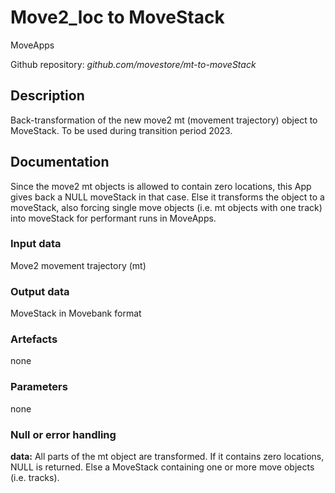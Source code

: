 # Move2_loc to MoveStack

MoveApps

Github repository: *github.com/movestore/mt-to-moveStack*

## Description
Back-transformation of the new move2 mt (movement trajectory) object to MoveStack. To be used during transition period 2023.

## Documentation
Since the move2 mt objects is allowed to contain zero locations, this App gives back a NULL moveStack in that case. Else it transforms the object to a moveStack, also forcing single move objects (i.e. mt objects with one track) into moveStack for performant runs in MoveApps.

### Input data
Move2 movement trajectory (mt)

### Output data
MoveStack in Movebank format

### Artefacts
none

### Parameters 
none
### Null or error handling
**data:** All parts of the mt object are transformed. If it contains zero locations, NULL is returned. Else a MoveStack containing one or more move objects (i.e. tracks).
